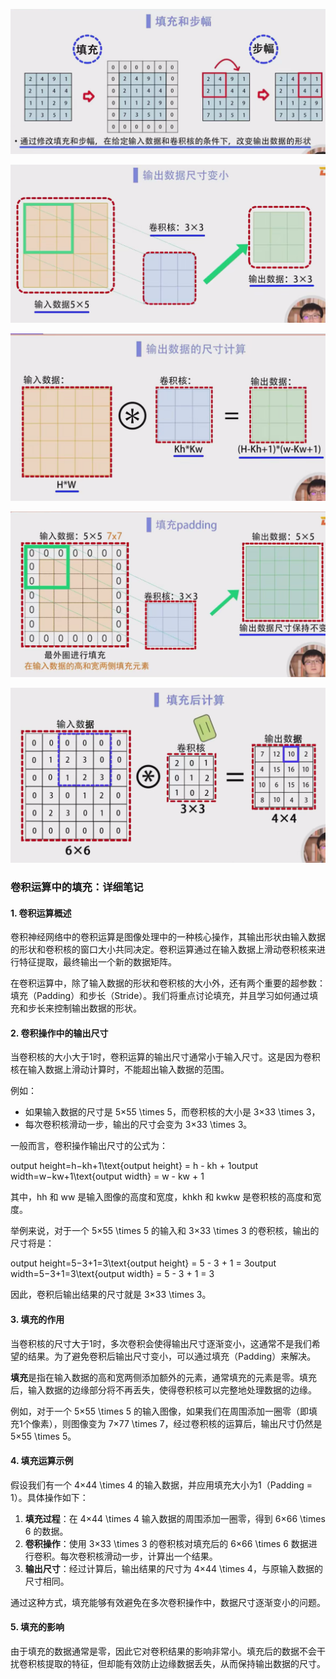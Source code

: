 ![image-20250210231801364](./assets/image-20250210231801364.png)

![image-20250210231827429](./assets/image-20250210231827429.png)

![image-20250210231910161](./assets/image-20250210231910161.png)

![image-20250210232015955](./assets/image-20250210232015955.png)

![image-20250210232035873](./assets/image-20250210232035873.png)

### 卷积运算中的填充：详细笔记

#### 1. 卷积运算概述

卷积神经网络中的卷积运算是图像处理中的一种核心操作，其输出形状由输入数据的形状和卷积核的窗口大小共同决定。卷积运算通过在输入数据上滑动卷积核来进行特征提取，最终输出一个新的数据矩阵。

在卷积运算中，除了输入数据的形状和卷积核的大小外，还有两个重要的超参数：填充（Padding）和步长（Stride）。我们将重点讨论填充，并且学习如何通过填充和步长来控制输出数据的形状。

#### 2. 卷积操作中的输出尺寸

当卷积核的大小大于1时，卷积运算的输出尺寸通常小于输入尺寸。这是因为卷积核在输入数据上滑动计算时，不能超出输入数据的范围。

例如：

- 如果输入数据的尺寸是 5×55 \times 5，而卷积核的大小是 3×33 \times 3，
- 每次卷积核滑动一步，输出的尺寸会变为 3×33 \times 3。

一般而言，卷积操作输出尺寸的公式为：

output height=h−kh+1\text{output height} = h - kh + 1output width=w−kw+1\text{output width} = w - kw + 1

其中，hh 和 ww 是输入图像的高度和宽度，khkh 和 kwkw 是卷积核的高度和宽度。

举例来说，对于一个 5×55 \times 5 的输入和 3×33 \times 3 的卷积核，输出的尺寸将是：

output height=5−3+1=3\text{output height} = 5 - 3 + 1 = 3output width=5−3+1=3\text{output width} = 5 - 3 + 1 = 3

因此，卷积后输出结果的尺寸就是 3×33 \times 3。

#### 3. 填充的作用

当卷积核的尺寸大于1时，多次卷积会使得输出尺寸逐渐变小，这通常不是我们希望的结果。为了避免卷积后输出尺寸变小，可以通过填充（Padding）来解决。

**填充**是指在输入数据的高和宽两侧添加额外的元素，通常填充的元素是零。填充后，输入数据的边缘部分将不再丢失，使得卷积核可以完整地处理数据的边缘。

例如，对于一个 5×55 \times 5 的输入图像，如果我们在周围添加一圈零（即填充1个像素），则图像变为 7×77 \times 7，经过卷积核的运算后，输出尺寸仍然是 5×55 \times 5。

#### 4. 填充运算示例

假设我们有一个 4×44 \times 4 的输入数据，并应用填充大小为1（Padding = 1）。具体操作如下：

1. **填充过程**：在 4×44 \times 4 输入数据的周围添加一圈零，得到 6×66 \times 6 的数据。
2. **卷积操作**：使用 3×33 \times 3 的卷积核对填充后的 6×66 \times 6 数据进行卷积。每次卷积核滑动一步，计算出一个结果。
3. **输出尺寸**：经过计算后，输出结果的尺寸为 4×44 \times 4，与原输入数据的尺寸相同。

通过这种方式，填充能够有效避免在多次卷积操作中，数据尺寸逐渐变小的问题。

#### 5. 填充的影响

由于填充的数据通常是零，因此它对卷积结果的影响非常小。填充后的数据不会干扰卷积核提取的特征，但却能有效防止边缘数据丢失，从而保持输出数据的尺寸。

